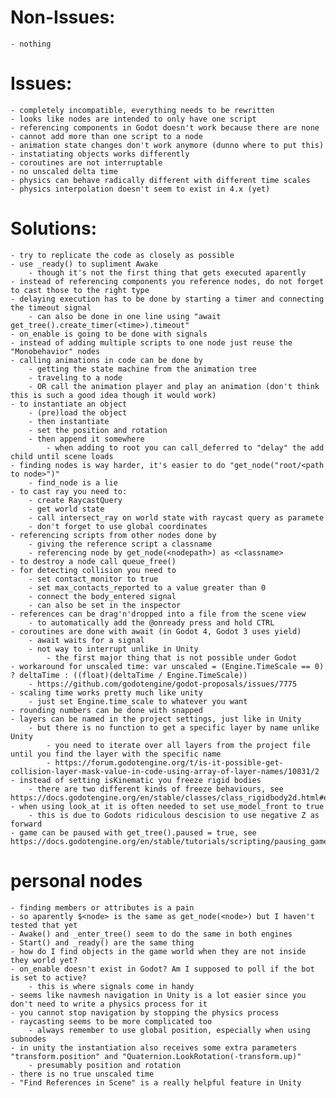 # Non-Issues:

    - nothing

# Issues:

    - completely incompatible, everything needs to be rewritten
    - looks like nodes are intended to only have one script
    - referencing components in Godot doesn't work because there are none
    - cannot add more than one script to a node
    - animation state changes don't work anymore (dunno where to put this)
    - instatiating objects works differently
    - coroutines are not interruptable
    - no unscaled delta time
    - physics can behave radically different with different time scales
    - physics interpolation doesn't seem to exist in 4.x (yet)

# Solutions:

    - try to replicate the code as closely as possible
    - use _ready() to supliment Awake
        - though it's not the first thing that gets executed aparently
    - instead of referencing components you reference nodes, do not forget to cast those to the right type
    - delaying execution has to be done by starting a timer and connecting the timeout signal
        - can also be done in one line using "await get_tree().create_timer(<time>).timeout"
    - on_enable is going to be done with signals
    - instead of adding multiple scripts to one node just reuse the "Monobehavior" nodes
    - calling animations in code can be done by 
        - getting the state machine from the animation tree
        - traveling to a node
        - OR call the animation player and play an animation (don't think this is such a good idea though it would work)
    - to instantiate an object
        - (pre)load the object
        - then instantiate
        - set the position and rotation
        - then append it somewhere
            - when adding to root you can call_deferred to "delay" the add child until scene loads
    - finding nodes is way harder, it's easier to do "get_node("root/<path to node>")"
        - find_node is a lie
    - to cast ray you need to:
        - create RaycastQuery
        - get world state
        - call intersect_ray on world state with raycast query as paramete
        - don't forget to use global coordinates
    - referencing scripts from other nodes done by
        - giving the reference script a classname
        - referencing node by get_node(<nodepath>) as <classname>
    - to destroy a node call queue_free()
    - for detecting collision you need to 
        - set contact_monitor to true
        - set max_contacts_reported to a value greater than 0
        - connect the body_entered signal
        - can also be set in the inspector
    - references can be drag'n'dropped into a file from the scene view
        - to automatically add the @onready press and hold CTRL
    - coroutines are done with await (in Godot 4, Godot 3 uses yield)
        - await waits for a signal
        - not way to interrupt unlike in Unity
            - the first major thing that is not possible under Godot
    - workaround for unscaled time: var unscaled = (Engine.TimeScale == 0) ? deltaTime : ((float)(deltaTime / Engine.TimeScale))
        - https://github.com/godotengine/godot-proposals/issues/7775
    - scaling time works pretty much like unity
        - just set Engine.time_scale to whatever you want
    - rounding numbers can be done with snapped
    - layers can be named in the project settings, just like in Unity
        - but there is no function to get a specific layer by name unlike Unity
            - you need to iterate over all layers from the project file until you find the layer with the specific name
            - https://forum.godotengine.org/t/is-it-possible-get-collision-layer-mask-value-in-code-using-array-of-layer-names/10831/2
    - instead of setting isKinematic you freeze rigid bodies
        - there are two different kinds of freeze behaviours, see https://docs.godotengine.org/en/stable/classes/class_rigidbody2d.html#enumerations
    - when using look_at it is often needed to set use_model_front to true
        - this is due to Godots ridiculous descision to use negative Z as forward
    - game can be paused with get_tree().paused = true, see https://docs.godotengine.org/en/stable/tutorials/scripting/pausing_games.html


# personal nodes

    - finding members or attributes is a pain
    - so aparently $<node> is the same as get_node(<node>) but I haven't tested that yet
    - Awake() and _enter_tree() seem to do the same in both engines
    - Start() and _ready() are the same thing
    - how do I find objects in the game world when they are not inside they world yet?
    - on_enable doesn't exist in Godot? Am I supposed to poll if the bot is set to active?
        - this is where signals come in handy
    - seems like navmesh navigation in Unity is a lot easier since you don't need to write a physics process for it
    - you cannot stop navigation by stopping the physics process
    - raycasting seems to be more complicated too
        - always remember to use global position, especially when using subnodes
    - in unity the instantiation also receives some extra parameters "transform.position" and "Quaternion.LookRotation(-transform.up)"
        - presumably position and rotation
    - there is no true unscaled time
    - "Find References in Scene" is a really helpful feature in Unity
